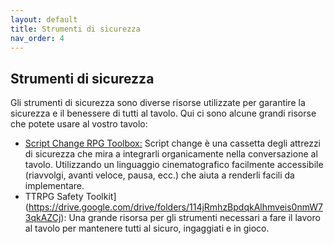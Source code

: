 ```yaml
---
layout: default
title: Strumenti di sicurezza
nav_order: 4
---
```


## Strumenti di sicurezza
Gli strumenti di sicurezza sono diverse risorse utilizzate per garantire la sicurezza e il benessere di tutti al tavolo. Qui ci sono alcune grandi risorse che potete usare al vostro tavolo:
- [Script Change RPG Toolbox:](https://briebeau.itch.io/script-change) Script change è una cassetta degli attrezzi di sicurezza che mira a integrarli organicamente nella conversazione al tavolo. Utilizzando un linguaggio cinematografico facilmente accessibile (riavvolgi, avanti veloce, pausa, ecc.) che aiuta a renderli facili da implementare.
- TTRPG Safety Toolkit](https://drive.google.com/drive/folders/114jRmhzBpdqkAlhmveis0nmW73qkAZCj): Una grande risorsa per gli strumenti necessari a fare il lavoro al tavolo per mantenere tutti al sicuro, ingaggiati e in gioco.